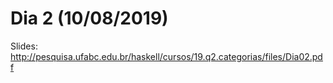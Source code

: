 # Dia 2 (10/08/2019)

Slides: http://pesquisa.ufabc.edu.br/haskell/cursos/19.q2.categorias/files/Dia02.pdf
